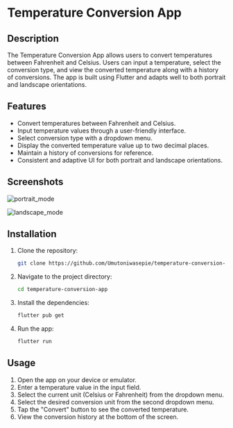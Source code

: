 # Temperature Conversion App

## Description

The Temperature Conversion App allows users to convert temperatures between Fahrenheit and Celsius. Users can input a temperature, select the conversion type, and view the converted temperature along with a history of conversions. The app is built using Flutter and adapts well to both portrait and landscape orientations.

## Features

- Convert temperatures between Fahrenheit and Celsius.
- Input temperature values through a user-friendly interface.
- Select conversion type with a dropdown menu.
- Display the converted temperature value up to two decimal places.
- Maintain a history of conversions for reference.
- Consistent and adaptive UI for both portrait and landscape orientations.

## Screenshots

![portrait_mode](https://github.com/user-attachments/assets/e34656ff-9214-4df0-99d5-70dfe92c1780)

![landscape_mode](https://github.com/user-attachments/assets/422b0c2b-cbd1-432f-bf8e-28e0f1e5554b)


## Installation

1. Clone the repository:
    ```sh
    git clone https://github.com/Umutoniwasepie/temperature-conversion-app.git
    ```
2. Navigate to the project directory:
    ```sh
    cd temperature-conversion-app
    ```
3. Install the dependencies:
    ```sh
    flutter pub get
    ```
4. Run the app:
    ```sh
    flutter run
    ```

## Usage

1. Open the app on your device or emulator.
2. Enter a temperature value in the input field.
3. Select the current unit (Celsius or Fahrenheit) from the dropdown menu.
4. Select the desired conversion unit from the second dropdown menu.
5. Tap the "Convert" button to see the converted temperature.
6. View the conversion history at the bottom of the screen.
